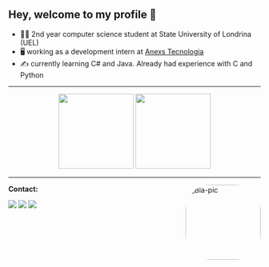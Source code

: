 ## Hey, welcome to my profile 👋
- 👩‍🎓 2nd year computer science student at State University of Londrina (UEL)
- 🖥 working as a development intern at [Anexs Tecnologia](https://anexs.com.br/)
- ✍ currently learning C# and Java. Already had experience with C and Python

---

<div align="center">
  <img height="150cm" src="https://github-readme-stats.vercel.app/api?username=biacaporusso&show_icons=true&theme=dracula&include_all_commits=true&count_private=true"/>
  <img height="150cm" src="https://github-readme-stats.vercel.app/api/top-langs/?username=biacaporusso&layout=compact&langs_count=7&theme=dracula"/> 
</div>

---
 **Contact:**
 <img align="right" alt="Bia-pic" height="150" style="border-radius:50px;" src="https://cdn.discordapp.com/attachments/709839916669993051/1055503282598064250/Untitled_design.gif">
<div> 
  <a href = "mailto:caporussobeatriz@gmail.com"><img src="https://img.shields.io/badge/-Gmail-%23333?style=for-the-badge&logo=gmail&logoColor=white" target="_blank"></a>
  <a href="https://www.linkedin.com/in/beatriz-barrios-caporusso" target="_blank"><img src="https://img.shields.io/badge/-LinkedIn-%230077B5?style=for-the-badge&logo=linkedin&logoColor=white" target="_blank"></a>
  <a href="https://www.instagram.com/biacaporusso" target="_blank"><img src="https://img.shields.io/badge/-Instagram-%23E4405F?style=for-the-badge&logo=instagram&logoColor=white" target="_blank"></a> 
  
</div>
